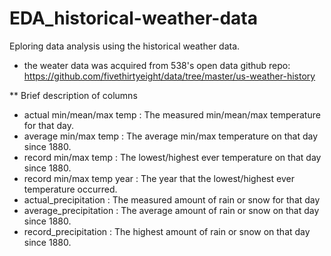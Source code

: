 # EDA_historical-weather-data
Eploring data analysis using the historical weather data.

* the weater data was acquired from 538's open data github repo:
  https://github.com/fivethirtyeight/data/tree/master/us-weather-history

** Brief description of columns
- actual min/mean/max temp : The measured min/mean/max temperature for that day.
- average min/max temp : The average min/max temperature on that day since 1880.
- record min/max temp : The lowest/highest ever temperature on that day since 1880.
- record min/max temp year : The year that the lowest/highest ever temperature occurred.
- actual_precipitation : The measured amount of rain or snow for that day
- average_precipitation : The average amount of rain or snow on that day since 1880.
- record_precipitation : The highest amount of rain or snow on that day since 1880.
